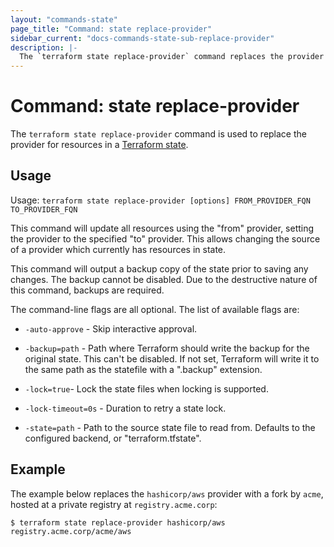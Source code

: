 ```yaml
---
layout: "commands-state"
page_title: "Command: state replace-provider"
sidebar_current: "docs-commands-state-sub-replace-provider"
description: |-
  The `terraform state replace-provider` command replaces the provider for resources in the Terraform state.
---
```


# Command: state replace-provider

The `terraform state replace-provider` command is used to replace the provider
for resources in a [Terraform state](/docs/state/index.html).

## Usage

Usage: `terraform state replace-provider [options] FROM_PROVIDER_FQN TO_PROVIDER_FQN`

This command will update all resources using the "from" provider, setting the
provider to the specified "to" provider. This allows changing the source of a
provider which currently has resources in state.

This command will output a backup copy of the state prior to saving any
changes. The backup cannot be disabled. Due to the destructive nature
of this command, backups are required.

The command-line flags are all optional. The list of available flags are:

* `-auto-approve` - Skip interactive approval.

* `-backup=path` - Path where Terraform should write the backup for the
  original state. This can't be disabled. If not set, Terraform will write it
  to the same path as the statefile with a ".backup" extension.

* `-lock=true`- Lock the state files when locking is supported.

* `-lock-timeout=0s` - Duration to retry a state lock.

* `-state=path` - Path to the source state file to read from. Defaults to the
  configured backend, or "terraform.tfstate".

## Example

The example below replaces the `hashicorp/aws` provider with a fork by `acme`, hosted at a private registry at `registry.acme.corp`:

```shell
$ terraform state replace-provider hashicorp/aws registry.acme.corp/acme/aws
```
